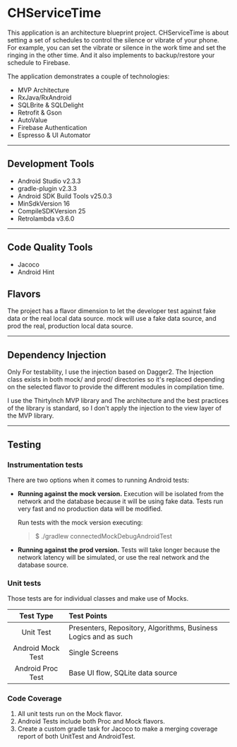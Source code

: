 # CHServiceTime

This application is an architecture blueprint project. CHServiceTime is about setting a set of schedules to control the silence or vibrate of your phone. For example, you can set the vibrate or silence in the work time and set the ringing in the other time. And it also implements to backup/restore your schedule to Firebase.

The application demonstrates a couple of technologies:

- MVP Architecture
- RxJava/RxAndroid
- SQLBrite & SQLDelight
- Retrofit & Gson
- AutoValue
- Firebase Authentication
- Espresso & UI Automator

--------------------

## Development Tools

- Android Studio v2.3.3
- gradle-plugin v2.3.3
- Android SDK Build Tools v25.0.3
- MinSdkVersion 16
- CompileSDKVersion 25
- Retrolambda v3.6.0

--------------------

## Code Quality Tools

- Jacoco
- Android Hint


## Flavors

The project has a flavor dimension to let the developer test against fake data or the real local data source. mock will use a fake data source, and prod the real, production local data source.

--------------------

## Dependency Injection

Only For testability, I use the injection based on Dagger2. The Injection class exists in both mock/ and prod/ directories so it's replaced depending on the selected flavor to provide the different modules in compilation time.

I use the ThirtyInch MVP library and The architecture and the best practices of the library is standard, so I don't apply the injection to the view layer of the MVP library.

--------------------

## Testing

### Instrumentation tests

There are two options when it comes to running Android tests:

- **Running against the mock version.** Execution will be isolated from the network and the database because it will be using fake data. Tests run very fast and no production data will be modified.

    Run tests with the mock version executing:
    > $ ./gradlew connectedMockDebugAndroidTest
    
- **Running against the prod version.** Tests will take longer because the network latency will be simulated, or use the real network and the database source.

### Unit tests

Those tests are for individual classes and make use of Mocks.

|Test Type|Test Points|
| :---: | :--- |
|Unit Test|Presenters, Repository, Algorithms, Business Logics and as such|
|Android Mock Test|Single Screens|
|Android Proc Test|Base UI flow, SQLite data source|

### Code Coverage

1. All unit tests run on the Mock flavor.
2. Android Tests include both Proc and Mock flavors.
3. Create a custom gradle task for Jacoco to make a merging coverage report of both UnitTest and AndroidTest.